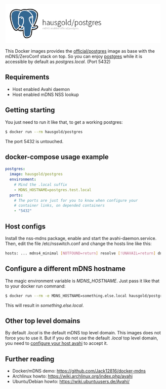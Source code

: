 ![mDNS enabled official/postgres](https://raw.githubusercontent.com/hausgold/docker-postgres/master/docs/assets/project.png)

This Docker images provides the [official/postgres](https://hub.docker.com/_/postgres/) image as base
with the mDNS/ZeroConf stack on top. So you can enjoy [postgres](https://www.postgresql.org/) while it
is accessible by default as *postgres.local*. (Port 5432)

## Requirements

* Host enabled Avahi daemon
* Host enabled mDNS NSS lookup

## Getting starting

You just need to run it like that, to get a working postgres:

```bash
$ docker run --rm hausgold/postgres
```

The port 5432 is untouched.

## docker-compose usage example

```yaml
postgres:
  image: hausgold/postgres
  environment:
    # Mind the .local suffix
    - MDNS_HOSTNAME=postgres.test.local
  ports:
    # The ports are just for you to know when configure your
    # container links, on depended containers
    - "5432"
```

## Host configs

Install the nss-mdns package, enable and start the avahi-daemon.service. Then,
edit the file /etc/nsswitch.conf and change the hosts line like this:

```bash
hosts: ... mdns4_minimal [NOTFOUND=return] resolve [!UNAVAIL=return] dns ...
```

## Configure a different mDNS hostname

The magic environment variable is *MDNS_HOSTNAME*. Just pass it like that to
your docker run command:

```bash
$ docker run --rm -e MDNS_HOSTNAME=something.else.local hausgold/postgres
```

This will result in *something.else.local*.

## Other top level domains

By default *.local* is the default mDNS top level domain. This images does not
force you to use it. But if you do not use the default *.local* top level
domain, you need to [configure your host avahi][custom_mdns] to accept it.

## Further reading

* Docker/mDNS demo: https://github.com/Jack12816/docker-mdns
* Archlinux howto: https://wiki.archlinux.org/index.php/avahi
* Ubuntu/Debian howto: https://wiki.ubuntuusers.de/Avahi/

[custom_mdns]: https://wiki.archlinux.org/index.php/avahi#Configuring_mDNS_for_custom_TLD
